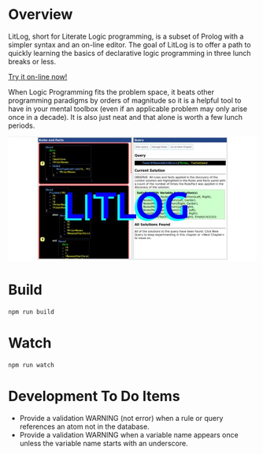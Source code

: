 # Overview

LitLog, short for Literate Logic programming, is a subset of Prolog with a simpler syntax and an on-line editor. The goal of LitLog is to offer a path to quickly learning the basics of declarative logic programming in three lunch breaks or less.

[Try it on-line now!](https://litlog.z13.web.core.windows.net/)

When Logic Programming fits the problem space, it beats other programming paradigms by orders of magnitude so it is a helpful tool to have in your mental toolbox (even if an applicable problem may only arise once in a decade). It is also just neat and that alone is worth a few lunch periods.

![LITLOG](logo.jpeg)

# Build

```
npm run build
```

# Watch

```
npm run watch
```

# Development To Do Items

- Provide a validation WARNING (not error) when a rule or query references an atom not in the database.
- Provide a validation WARNING when a variable name appears once unless the variable name starts with an underscore.
